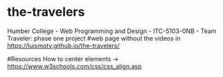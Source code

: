 # the-travelers
Humber College - Web Programming and Design - ITC-5103-0NB - Team Traveler: phase one project
#web page without the videos in https://luismotv.github.io/the-travelers/


#Resources
How to center elements -> https://www.w3schools.com/css/css_align.asp
